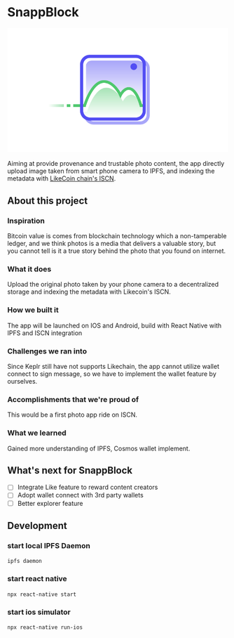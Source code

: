 # SnappBlock

![Snappblock](/snappblock.png)

Aiming at provide provenance and trustable photo content, the app directly upload image taken from smart phone camera to IPFS, and indexing the metadata with [LikeCoin chain's ISCN](https://docs.like.co/developer/international-standard-content-number-iscn).

## About this project

### Inspiration

Bitcoin value is comes from blockchain technology which a non-tamperable ledger, and we think photos is a media that delivers a valuable story, but you cannot tell is it a true story behind the photo that you found on internet.

### What it does

Upload the original photo taken by your phone camera to a decentralized storage and indexing the metadata with Likecoin's ISCN.

### How we built it

The app will be launched on IOS and Android, build with React Native with IPFS and ISCN integration

### Challenges we ran into

Since Keplr still have not supports Likechain, the app cannot utilize wallet connect to sign message, so we have to implement the wallet feature by ourselves.

### Accomplishments that we're proud of

This would be a first photo app ride on ISCN.

### What we learned

Gained more understanding of IPFS, Cosmos wallet implement.

## What's next for SnappBlock

- [ ] Integrate Like feature to reward content creators
- [ ] Adopt wallet connect with 3rd party wallets
- [ ] Better explorer feature

## Development

### start local IPFS Daemon

```
ipfs daemon
```

### start react native

```
npx react-native start
```

### start ios simulator

```
npx react-native run-ios
```
